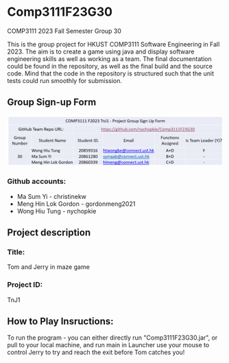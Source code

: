 # Comp3111F23G30
COMP3111 2023 Fall Semester Group 30

This is the group project for HKUST COMP3111 Software Engineering in Fall 2023. The aim is to create a game using java and display software engineering skills as well as working as a team. The final documentation could be found in the repository, as well as the final build and the source code. Mind that the code in the repository is structured such that the unit tests could run smoothly for submission.

## Group Sign-up Form

![The Group Formation form](Group_formation_form.png)

### Github accounts:
* Ma Sum Yi - christinekw
* Meng Hin Lok Gordon - gordonmeng2021
* Wong Hiu Tung - nychopkie

## Project description
### Title: 
Tom and Jerry in maze game

### Project ID:
TnJ1

## How to Play Insructions:
To run the program - you can either directly run "Comp3111F23G30.jar", or pull to your local machine, and run main in Launcher
use your mouse to control Jerry to try and reach the exit before Tom catches you!

